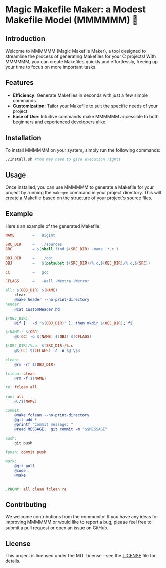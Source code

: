 # Magic Makefile Maker: a Modest Makefile Model (MMMMMM) 💫

## Introduction

Welcome to MMMMMM (Magic Makefile Maker), a tool designed to streamline the process of generating Makefiles for your C projects! With MMMMMM, you can create Makefiles quickly and effortlessly, freeing up your time to focus on more important tasks.

## Features

- **Efficiency**: Generate Makefiles in seconds with just a few simple commands.
- **Customization**: Tailor your Makefile to suit the specific needs of your project.
- **Ease of Use**: Intuitive commands make MMMMMM accessible to both beginners and experienced developers alike.

## Installation

To install MMMMMM on your system, simply run the following commands:

```bash
./Install.sh #You may need to give execution rights
```

## Usage

Once installed, you can use MMMMMM to generate a Makefile for your project by running the `makegen` command in your project directory. This will create a Makefile based on the structure of your project's source files.

## Example

Here's an example of the generated Makefile:

```makefile
NAME		=	BigInt

SRC_DIR		=	./sources
SRC			= $(shell find $(SRC_DIR) -name '*.c')

OBJ_DIR		=	./obj
OBJ			=	$(patsubst $(SRC_DIR)/%.c,$(OBJ_DIR)/%.o,$(SRC))

CC			=	gcc

CFLAGS		=	-Wall -Wextra -Werror

all: $(OBJ_DIR) $(NAME)
	clear
	@make header --no-print-directory
header:
	@cat CustomHeader.hd

$(OBJ_DIR):
	@if [ ! -d "$(OBJ_DIR)" ]; then mkdir $(OBJ_DIR); fi

$(NAME): $(OBJ)
	@$(CC) -o $(NAME) $(OBJ) $(CFLAGS)

$(OBJ_DIR)/%.o: $(SRC_DIR)/%.c
	@$(CC) $(CFLAGS) -c -o $@ \$<

clean:
	@rm -rf $(OBJ_DIR)

fclean: clean
	@rm -f $(NAME)

re: fclean all

run: all
	@./$(NAME)

commit:
	@make fclean --no-print-directory
	@git add *
	@printf "Commit message: "
	@read MESSAGE; 	git commit -m "$$MESSAGE"

push:
	git push

fpush: commit push

work:
	@git pull
	@code .
	@make


.PHONY: all clean fclean re

```

## Contributing

We welcome contributions from the community! If you have any ideas for improving MMMMMM or would like to report a bug, please feel free to submit a pull request or open an issue on GitHub.

## License

This project is licensed under the MIT License - see the [LICENSE](LICENSE) file for details.